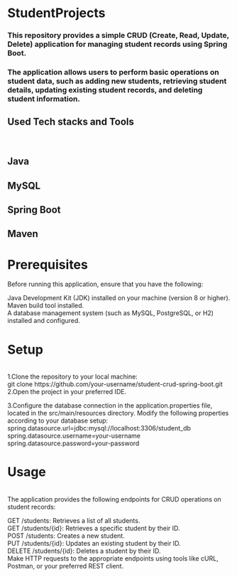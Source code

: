 # StudentProjects
<h3>This repository provides a simple CRUD (Create, Read, Update, Delete) application for managing student records using Spring Boot. </h3>
<h3>The application allows users to perform basic operations on student data, such as adding new students, retrieving student details, updating existing student records, and deleting student information.</h3>
<h2>Used Tech stacks and Tools</h2><br/>

<h2>Java</h2>
<h2>MySQL</h2>
<h2>Spring Boot</h2>
<h2>Maven</h2>

<h1>Prerequisites</h1>
Before running this application, ensure that you have the following:<br/>

Java Development Kit (JDK) installed on your machine (version 8 or higher).<br/>
Maven build tool installed.<br/>
A database management system (such as MySQL, PostgreSQL, or H2) installed and configured.<br/>

<h1>Setup</h1><br/>
1.Clone the repository to your local machine:<br/>
git clone https://github.com/your-username/student-crud-spring-boot.git<br/>
2.Open the project in your preferred IDE.<br/>

3.Configure the database connection in the application.properties file, located in the src/main/resources directory. Modify the following properties according to your database setup:<br/>
spring.datasource.url=jdbc:mysql://localhost:3306/student_db<br/>
spring.datasource.username=your-username<br/>
spring.datasource.password=your-password<br/>

<h1>Usage</h1><br/>
The application provides the following endpoints for CRUD operations on student records:<br/>

GET /students: Retrieves a list of all students.<br/>
GET /students/{id}: Retrieves a specific student by their ID.<br/>
POST /students: Creates a new student.<br/>
PUT /students/{id}: Updates an existing student by their ID.<br/>
DELETE /students/{id}: Deletes a student by their ID.<br/>
Make HTTP requests to the appropriate endpoints using tools like cURL, Postman, or your preferred REST client.<br/>
